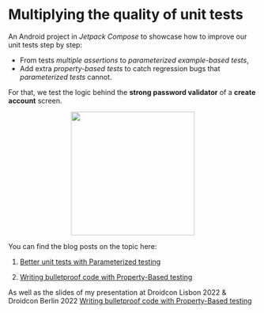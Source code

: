 # Multiplying the quality of unit tests
An Android project in *Jetpack Compose* to showcase how to improve our unit tests step by step:
- From tests *multiple assertions* to *parameterized example-based tests*,
- Add extra *property-based tests* to catch regression bugs that *parameterized tests* cannot.

For that, we test the logic behind the **strong password validator** of a **create account** screen.

<p align="center">
<img width="250" src="https://user-images.githubusercontent.com/6097181/169895372-f21adba4-5478-4bd4-8b9d-3676da049d4d.gif">
</p>

You can find the blog posts on the topic here:

1) [Better unit tests with Parameterized testing](https://sergiosastre.hashnode.dev/better-unit-tests-with-parameterized-testing)

2) [Writing bulletproof code with Property-Based testing](https://sergiosastre.hashnode.dev/writing-bulletproof-code-with-property-based-testing-pbt)

As well as the slides of my presentation at Droidcon Lisbon 2022 & Droidcon Berlin 2022
[Writing bulletproof code with Property-Based testing](https://speakerdeck.com/gio_sastre/writing-bulletproof-code-with-property-based-testing)
